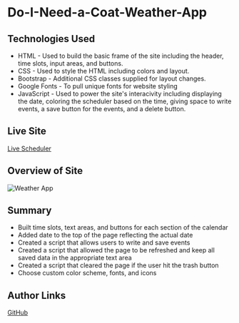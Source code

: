 # Do-I-Need-a-Coat-Weather-App

## Technologies Used

* HTML - Used to build the basic frame of the site including the header, time slots, input areas, and buttons.
* CSS - Used to style the HTML including colors and layout.
* Bootstrap - Additional CSS classes supplied for layout changes.
* Google Fonts - To pull unique fonts for website styling
* JavaScript - Used to power the site's interacivity including displaying the date, coloring the scheduler based on the time, giving space to write events, a save button for the events, and a delete button.

## Live Site

[Live Scheduler](https://mjshelton12.github.io/Do-I-Need-a-Coat-Weather-App/)

## Overview of Site

![Weather App](https://i.imgur.com/UoATC22.jpg)

## Summary

* Built time slots, text areas, and buttons for each section of the calendar
* Added date to the top of the page reflecting the actual date
* Created a script that allows users to write and save events
* Created a script that allowed the page to be refreshed and keep all saved data in the appropriate text area
* Created a script that cleared the page if the user hit the trash button
* Choose custom color scheme, fonts, and icons

## Author Links

[GitHub](https://github.com/mjshelton12)